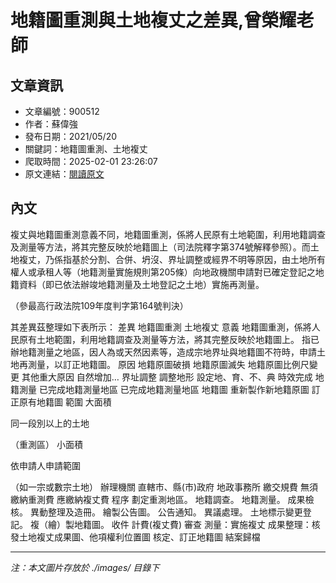 # 地籍圖重測與土地複丈之差異,曾榮耀老師

## 文章資訊
- 文章編號：900512
- 作者：蘇偉強
- 發布日期：2021/05/20
- 關鍵詞：地籍圖重測、土地複丈
- 爬取時間：2025-02-01 23:26:07
- 原文連結：[閱讀原文](https://real-estate.get.com.tw/Columns/detail.aspx?no=900512)

## 內文


複丈與地籍圖重測意義不同，地籍圖重測，係將人民原有土地範圍，利用地籍調查及測量等方法，將其完整反映於地籍圖上（司法院釋字第374號解釋參照）。而土地複丈，乃係指基於分割、合併、坍沒、界址調整或經界不明等原因，由土地所有權人或承租人等（地籍測量實施規則第205條）向地政機關申請對已確定登記之地籍資料（即已依法辦竣地籍測量及土地登記之土地）實施再測量。


（參最高行政法院109年度判字第164號判決）


其差異茲整理如下表所示：
差異
地籍圖重測
土地複丈
意義
地籍圖重測，係將人民原有土地範圍，利用地籍調查及測量等方法，將其完整反映於地籍圖上。
指已辦地籍測量之地區，因人為或天然因素等，造成宗地界址與地籍圖不符時，申請土地再測量，以訂正地籍圖。
原因
地籍原圖破損
地籍原圖滅失
地籍原圖比例尺變更
其他重大原因
自然增加…
界址調整
調整地形
設定地、育、不、典
時效完成
地籍測量
已完成地籍測量地區
已完成地籍測量地區
地籍圖
重新製作新地籍原圖
訂正原有地籍圖
範圍
大面積


同一段別以上的土地


（重測區）
小面積


依申請人申請範圍


（如一宗或數宗土地）
辦理機關
直轄市、縣(市)政府
地政事務所
繳交規費
無須繳納重測費
應繳納複丈費
程序
劃定重測地區。
地籍調查。
地籍測量。
成果檢核。
異動整理及造冊。
繪製公告圖。
公告通知。
異議處理。
土地標示變更登記。
複（繪）製地籍圖。
收件
計費(複丈費)
審查
測量：實施複丈
成果整理：核發土地複丈成果圖、他項權利位置圖
核定、訂正地籍圖
結案歸檔

---
*注：本文圖片存放於 ./images/ 目錄下*
